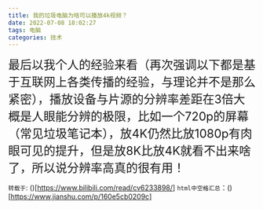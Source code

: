 ```yaml
---
title: 我的垃圾电脑为啥可以播放4k视频？
date: 2022-07-08 18:02:27
tags: 电脑
categories: 技术
---
```


<font size=5>最后以我个人的经验来看（再次强调以下都是基于互联网上各类传播的经验，与理论并不是那么紧密），播放设备与片源的分辨率差距在3倍大概是人眼能分辨的极限，比如一个720p的屏幕（常见垃圾笔记本），放4K仍然比放1080p有肉眼可见的提升，但是放8K比放4K就看不出来啥了，所以说分辨率高真的很有用！</font>

`转载于`: ()[https://www.bilibili.com/read/cv6233898/]
`html中空格汇总`：()[https://www.jianshu.com/p/160e5cb0209c]
